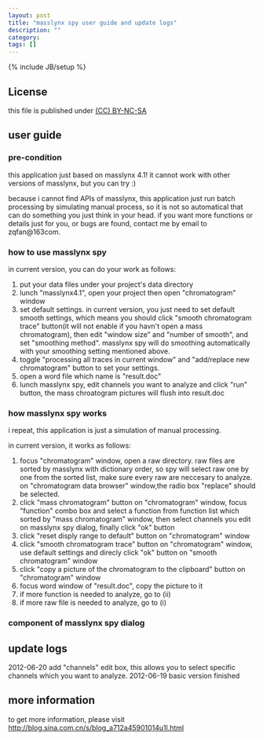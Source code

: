 ```yaml
---
layout: post
title: "masslynx spy user guide and update logs"
description: ""
category: 
tags: []
---
```

{% include JB/setup %}
## License
this file is published under [(CC) BY-NC-SA](http://creativecommons.org/licenses/by-nc-sa/3.0/)

## user guide
### pre-condition
this application just based on masslynx 4.1! it cannot work with other versions of masslynx, but you can try :)

because i cannot find APIs of masslynx, this application just run batch processing by simulating manual process, so it is not so automatical that can do something you just think in your head. if you want more functions or details just for you, or bugs are found, contact me by email to zqfan@163com.

### how to use masslynx spy
in current version, you can do your work as follows:
1. put your data files under your project's data directory
1. lunch "masslynx4.1", open your project then open "chromatogram" window
1. set default settings. in current version, you just need to set default smooth settings, which means you should click "smooth chromatogram trace" button(it will not enable if you havn't open a mass chromatogram), then edit "window size" and "number of smooth", and set "smoothing method". masslynx spy will do smoothing automatically with your smoothing setting mentioned above.
1. toggle "processing all traces in current window" and "add/replace new chromatogram" button to set your settings.
1. open a word file which name is "result.doc"
1. lunch masslynx spy, edit channels you want to analyze and click "run" button, the mass chroatogram pictures will flush into result.doc

### how masslynx spy works
i repeat, this application is just a simulation of manual processing.

in current version, it works as follows:
1. focus "chromatogram" window, open a raw directory. raw files are sorted by masslynx with dictionary order, so spy will select raw one by one from the sorted list, make sure every raw are neccesary to analyze. on "chromatogram data browser" window,the radio box "replace" should be selected.
1. click "mass chromatogram" button on "chromatogram" window, focus "function" combo box and select a function from function list  which sorted by "mass chromatogram" window, then select channels you edit on masslynx spy dialog, finally click "ok" button
1. click "reset disply range to default" button on "chromatogram" window
1. click "smooth chromatogram trace" button on "chromatogram" window, use default settings and direcly click "ok" button on "smooth chromatogram" window
1. click "copy a picture of the chromatogram to the clipboard" button on "chromatogram" window
1. focus word window of "result.doc", copy the picture to it
1. if more function is needed to analyze, go to (ii)
1. if more raw file is needed to analyze, go to (i)

### component of masslynx spy dialog

## update logs
  2012-06-20 add "channels" edit box, this allows you to select specific channels which you want to analyze.
  2012-06-19 basic version finished

## more information
to get more information, please visit http://blog.sina.com.cn/s/blog_a712a45901014u1l.html
